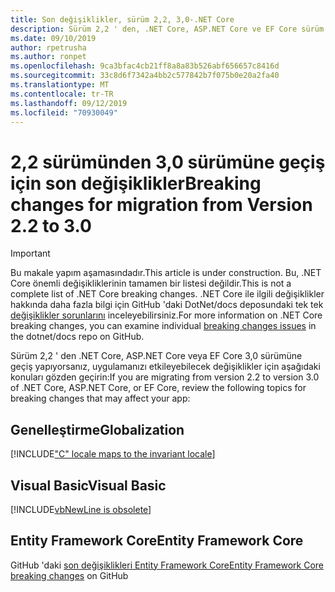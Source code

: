 ```yaml
---
title: Son değişiklikler, sürüm 2,2, 3,0-.NET Core
description: Sürüm 2,2 ' den, .NET Core, ASP.NET Core ve EF Core sürüm 3,0 ' den son değişiklikleri listeler.
ms.date: 09/10/2019
author: rpetrusha
ms.author: ronpet
ms.openlocfilehash: 9ca3bfac4cb21ff8a8a83b526abf656657c8416d
ms.sourcegitcommit: 33c8d6f7342a4bb2c577842b7f075b0e20a2fa40
ms.translationtype: MT
ms.contentlocale: tr-TR
ms.lasthandoff: 09/12/2019
ms.locfileid: "70930049"
---
```

# <a name="breaking-changes-for-migration-from-version-22-to-30"></a><span data-ttu-id="dc51a-103">2,2 sürümünden 3,0 sürümüne geçiş için son değişiklikler</span><span class="sxs-lookup"><span data-stu-id="dc51a-103">Breaking changes for migration from Version 2.2 to 3.0</span></span>

> [!IMPORTANT]
> <span data-ttu-id="dc51a-104">Bu makale yapım aşamasındadır.</span><span class="sxs-lookup"><span data-stu-id="dc51a-104">This article is under construction.</span></span> <span data-ttu-id="dc51a-105">Bu, .NET Core önemli değişikliklerinin tamamen bir listesi değildir.</span><span class="sxs-lookup"><span data-stu-id="dc51a-105">This is not a complete list of .NET Core breaking changes.</span></span> <span data-ttu-id="dc51a-106">.NET Core ile ilgili değişiklikler hakkında daha fazla bilgi için GitHub 'daki DotNet/docs deposundaki tek tek [değişiklikler sorunlarını](https://github.com/dotnet/docs/issues?q=is%3Aissue+is%3Aopen+label%3Abreaking-change) inceleyebilirsiniz.</span><span class="sxs-lookup"><span data-stu-id="dc51a-106">For more information on .NET Core breaking changes, you can examine individual [breaking changes issues](https://github.com/dotnet/docs/issues?q=is%3Aissue+is%3Aopen+label%3Abreaking-change) in the dotnet/docs repo on GitHub.</span></span> 

<span data-ttu-id="dc51a-107">Sürüm 2,2 ' den .NET Core, ASP.NET Core veya EF Core 3,0 sürümüne geçiş yapıyorsanız, uygulamanızı etkileyebilecek değişiklikler için aşağıdaki konuları gözden geçirin:</span><span class="sxs-lookup"><span data-stu-id="dc51a-107">If you are migrating from version 2.2 to version 3.0 of .NET Core, ASP.NET Core, or EF Core, review the following topics for breaking changes that may affect your app:</span></span>

## <a name="globalization"></a><span data-ttu-id="dc51a-108">Genelleştirme</span><span class="sxs-lookup"><span data-stu-id="dc51a-108">Globalization</span></span>

[!INCLUDE["C" locale maps to the invariant locale](~/includes/core-changes/c-locale-maps-to-invariant-locale.md)]

## <a name="visual-basic"></a><span data-ttu-id="dc51a-109">Visual Basic</span><span class="sxs-lookup"><span data-stu-id="dc51a-109">Visual Basic</span></span>

[!INCLUDE[vbNewLine is obsolete](~/includes/core-changes/vbnewline-is-obsolete.md)]

## <a name="entity-framework-core"></a><span data-ttu-id="dc51a-110">Entity Framework Core</span><span class="sxs-lookup"><span data-stu-id="dc51a-110">Entity Framework Core</span></span>

<span data-ttu-id="dc51a-111">GitHub 'daki [son değişiklikleri Entity Framework Core](https://github.com/aspnet/EntityFramework.Docs/blob/master/entity-framework/core/what-is-new/ef-core-3.0/breaking-changes.md)</span><span class="sxs-lookup"><span data-stu-id="dc51a-111">[Entity Framework Core breaking changes](https://github.com/aspnet/EntityFramework.Docs/blob/master/entity-framework/core/what-is-new/ef-core-3.0/breaking-changes.md) on GitHub</span></span>
